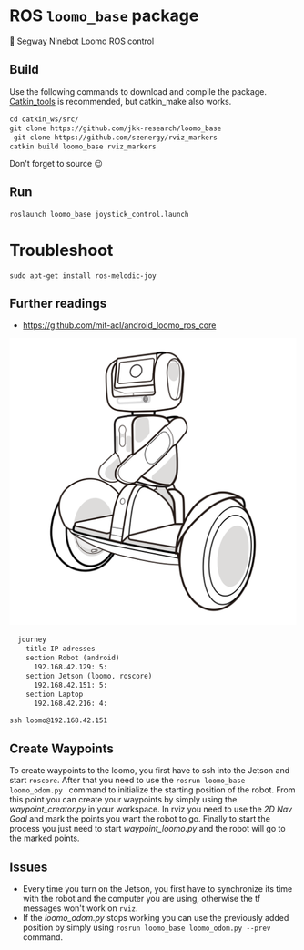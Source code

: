 # ROS `loomo_base` package
🤖 Segway Ninebot Loomo ROS control


## Build
Use the following commands to download and compile the package. [Catkin_tools](https://catkin-tools.readthedocs.io/en/latest/installing.html) is recommended, but catkin_make also works.
```
cd catkin_ws/src/
git clone https://github.com/jkk-research/loomo_base
 git clone https://github.com/szenergy/rviz_markers
catkin build loomo_base rviz_markers
```
Don't forget to source 😉

## Run 
```
roslaunch loomo_base joystick_control.launch
```

# Troubleshoot
```
sudo apt-get install ros-melodic-joy
```

## Further readings 
- https://github.com/mit-acl/android_loomo_ros_core

![](etc/loomo01.svg)


```mermaid
  journey
    title IP adresses
    section Robot (android)
      192.168.42.129: 5: 
    section Jetson (loomo, roscore)
      192.168.42.151: 5: 
    section Laptop
      192.168.42.216: 4: 
```




```
ssh loomo@192.168.42.151
```

## Create Waypoints

To create waypoints to the loomo, you first have to ssh into the Jetson and start `roscore`.
After that you need to use the `rosrun loomo_base loomo_odom.py ` command to initialize the starting position of the robot.
From this point you can create your waypoints by simply using the *waypoint_creator.py* in your workspace.
In rviz you need to use the *2D Nav Goal* and mark the points you want the robot to go.
Finally to start the process you just need to start *waypoint_loomo.py* and the robot will go to the marked points.

## Issues
- Every time you turn on the Jetson, you first have to synchronize its time with the robot and the computer you are using, otherwise the tf messages won't work on `rviz`.
- If the *loomo_odom.py* stops working you can use the previously added position by simply using `rosrun loomo_base loomo_odom.py --prev` command.